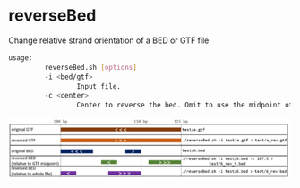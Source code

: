 # reverseBed
Change relative strand orientation of a BED or GTF file

```bash
usage:
         reverseBed.sh [options]
         -i <bed/gtf>
                 Input file.
         -c <center>
                 Center to reverse the bed. Omit to use the midpoint of the input annotation.
```

![example](test/example.png)
